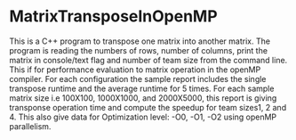 # MatrixTransposeInOpenMP
This is a C++ program to transpose one matrix into another matrix. The program is reading the numbers of rows, number of columns, print the matrix in console/text flag and number of team size from the command line. This if for performance evaluation to matrix operation in the openMP compiler. For each configuration the sample report includes the single transpose runtime and the average runtime for 5 times. For each sample matrix size i.e 100X100, 1000X1000, and 2000X5000, this report is giving transponse operation time and compute the speedup for team sizes1, 2 and 4. This also give data for Optimization level: -O0, -O1, -O2 using openMP parallelism.
